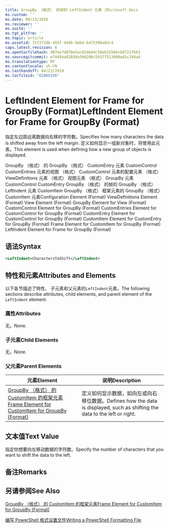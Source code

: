```yaml
---
title: GroupBy （格式） 的帧的 LeftIndent 元素 |Microsoft Docs
ms.custom: ''
ms.date: 09/13/2016
ms.reviewer: ''
ms.suite: ''
ms.tgt_pltfrm: ''
ms.topic: article
ms.assetid: 72f272db-455f-44db-9ab4-6475390a83c4
caps.latest.revision: 6
ms.openlocfilehash: 907ee7d070e5ac02464dc58eb32504cb0721f663
ms.sourcegitcommit: e7445ba8203da304286c591ff513900ad1c244a4
ms.translationtype: MT
ms.contentlocale: zh-CN
ms.lasthandoff: 04/23/2019
ms.locfileid: "62065336"
---
```

# <a name="leftindent-element-for-frame-for-groupby-format"></a><span data-ttu-id="2a150-102">LeftIndent Element for Frame for GroupBy (Format)</span><span class="sxs-lookup"><span data-stu-id="2a150-102">LeftIndent Element for Frame for GroupBy (Format)</span></span>

<span data-ttu-id="2a150-103">指定左边距远离数据向右移的字符数。</span><span class="sxs-lookup"><span data-stu-id="2a150-103">Specifies how many characters the data is shifted away from the left margin.</span></span> <span data-ttu-id="2a150-104">定义如何显示一组新对象时，将使用此元素。</span><span class="sxs-lookup"><span data-stu-id="2a150-104">This element is used when defining how a new group of objects is displayed.</span></span>

<span data-ttu-id="2a150-105">GroupBy （格式） 的 GroupBy （格式） CustomEntry 元素 CustomControl CustomEntries 元素的视图 （格式） CustomControl 元素的配置元素 （格式） ViewDefinitions 元素 （格式） 视图元素 （格式） GroupBy 元素CustomControl CustomEntry GroupBy （格式） 的帧的 GroupBy （格式） LeftIndent 元素 CustomItem GroupBy （格式） 框架元素的 GroupBy （格式） CustomItem 元素</span><span class="sxs-lookup"><span data-stu-id="2a150-105">Configuration Element (Format) ViewDefinitions Element (Format) View Element (Format) GroupBy Element for View (Format) CustomControl Element for GroupBy (Format) CustomEntries Element for CustomControl for GroupBy (Format) CustomEntry Element for CustomControl for GroupBy (Format) CustomItem Element for CustomEntry for GroupBy (Format) Frame Element for CustomItem for GroupBy (Format) LeftIndent Element for Frame for GroupBy (Format)</span></span>

## <a name="syntax"></a><span data-ttu-id="2a150-106">语法</span><span class="sxs-lookup"><span data-stu-id="2a150-106">Syntax</span></span>

```xml
<LeftIndent>CharactersToShift</LeftIndent>
```

## <a name="attributes-and-elements"></a><span data-ttu-id="2a150-107">特性和元素</span><span class="sxs-lookup"><span data-stu-id="2a150-107">Attributes and Elements</span></span>

<span data-ttu-id="2a150-108">以下各节描述了特性、 子元素和父元素的`LeftIndent`元素。</span><span class="sxs-lookup"><span data-stu-id="2a150-108">The following sections describe attributes, child elements, and parent element of the `LeftIndent` element.</span></span>

### <a name="attributes"></a><span data-ttu-id="2a150-109">属性</span><span class="sxs-lookup"><span data-stu-id="2a150-109">Attributes</span></span>

<span data-ttu-id="2a150-110">无。</span><span class="sxs-lookup"><span data-stu-id="2a150-110">None.</span></span>

### <a name="child-elements"></a><span data-ttu-id="2a150-111">子元素</span><span class="sxs-lookup"><span data-stu-id="2a150-111">Child Elements</span></span>

<span data-ttu-id="2a150-112">无。</span><span class="sxs-lookup"><span data-stu-id="2a150-112">None.</span></span>

### <a name="parent-elements"></a><span data-ttu-id="2a150-113">父元素</span><span class="sxs-lookup"><span data-stu-id="2a150-113">Parent Elements</span></span>

|<span data-ttu-id="2a150-114">元素</span><span class="sxs-lookup"><span data-stu-id="2a150-114">Element</span></span>|<span data-ttu-id="2a150-115">说明</span><span class="sxs-lookup"><span data-stu-id="2a150-115">Description</span></span>|
|-------------|-----------------|
|[<span data-ttu-id="2a150-116">GroupBy （格式） 的 CustomItem 的框架元素</span><span class="sxs-lookup"><span data-stu-id="2a150-116">Frame Element for CustomItem for GroupBy (Format)</span></span>](./frame-element-for-customitem-for-groupby-format.md)|<span data-ttu-id="2a150-117">定义如何显示数据，如向左或向右移位数据。</span><span class="sxs-lookup"><span data-stu-id="2a150-117">Defines how the data is displayed, such as shifting the data to the left or right.</span></span>|

## <a name="text-value"></a><span data-ttu-id="2a150-118">文本值</span><span class="sxs-lookup"><span data-stu-id="2a150-118">Text Value</span></span>

<span data-ttu-id="2a150-119">指定你想要向左移动数据的字符数。</span><span class="sxs-lookup"><span data-stu-id="2a150-119">Specify the number of characters that you want to shift the data to the left.</span></span>

## <a name="remarks"></a><span data-ttu-id="2a150-120">备注</span><span class="sxs-lookup"><span data-stu-id="2a150-120">Remarks</span></span>

## <a name="see-also"></a><span data-ttu-id="2a150-121">另请参阅</span><span class="sxs-lookup"><span data-stu-id="2a150-121">See Also</span></span>

[<span data-ttu-id="2a150-122">GroupBy （格式） 的 CustomItem 的框架元素</span><span class="sxs-lookup"><span data-stu-id="2a150-122">Frame Element for CustomItem for GroupBy (Format)</span></span>](./frame-element-for-customitem-for-groupby-format.md)

[<span data-ttu-id="2a150-123">编写 PowerShell 格式设置文件</span><span class="sxs-lookup"><span data-stu-id="2a150-123">Writing a PowerShell Formatting File</span></span>](./writing-a-powershell-formatting-file.md)
